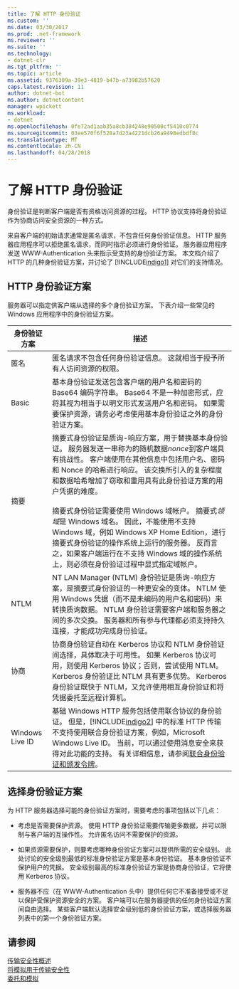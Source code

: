 ```yaml
---
title: 了解 HTTP 身份验证
ms.custom: ''
ms.date: 03/30/2017
ms.prod: .net-framework
ms.reviewer: ''
ms.suite: ''
ms.technology:
- dotnet-clr
ms.tgt_pltfrm: ''
ms.topic: article
ms.assetid: 9376309a-39e3-4819-b47b-a73982b57620
caps.latest.revision: 11
author: dotnet-bot
ms.author: dotnetcontent
manager: wpickett
ms.workload:
- dotnet
ms.openlocfilehash: 0fe72ad1aab35a8cb384248e90500cf5410c0774
ms.sourcegitcommit: 03ee570f6f528a7d23a4221dcb26a9498edbdf8c
ms.translationtype: MT
ms.contentlocale: zh-CN
ms.lasthandoff: 04/28/2018
---
```

# <a name="understanding-http-authentication"></a>了解 HTTP 身份验证
身份验证是判断客户端是否有资格访问资源的过程。 HTTP 协议支持将身份验证作为协商访问安全资源的一种方式。  
  
 来自客户端的初始请求通常是匿名请求，不包含任何身份验证信息。 HTTP 服务器应用程序可以拒绝匿名请求，而同时指示必须进行身份验证。 服务器应用程序发送 WWW-Authentication 头来指示受支持的身份验证方案。 本文档介绍了 HTTP 的几种身份验证方案，并讨论了 [!INCLUDE[indigo1](../../../../includes/indigo1-md.md)] 对它们的支持情况。  
  
## <a name="http-authentication-schemes"></a>HTTP 身份验证方案  
 服务器可以指定供客户端从选择的多个身份验证方案。 下表介绍一些常见的 Windows 应用程序中的身份验证方案。  
  
|身份验证方案|描述|  
|---------------------------|-----------------|  
|匿名|匿名请求不包含任何身份验证信息。 这就相当于授予所有人访问资源的权限。|  
|Basic|基本身份验证发送包含客户端的用户名和密码的 Base64 编码字符串。 Base64 不是一种加密形式，应将其视为相当于以明文形式发送用户名和密码。 如果需要保护资源，请务必考虑使用基本身份验证之外的身份验证方案。|  
|摘要|摘要式身份验证是质询-响应方案，用于替换基本身份验证。 服务器发送一串称为的随机数据*nonce*到客户端具有挑战性。 客户端使用在其他信息中包括用户名、密码和 Nonce 的哈希进行响应。 该交换所引入的复杂程度和数据哈希增加了窃取和重用具有此身份验证方案的用户凭据的难度。<br /><br /> 摘要式身份验证需要使用 Windows 域帐户。 摘要式*领域*是 Windows 域名。 因此，不能使用不支持 Windows 域，例如 Windows XP Home Edition，进行摘要式身份验证的操作系统上运行的服务器。 反而言之，如果客户端运行在不支持 Windows 域的操作系统上，则必须在身份验证过程中显式指定域帐户。|  
|NTLM|NT LAN Manager (NTLM) 身份验证是质询-响应方案，是摘要式身份验证的一种更安全的变体。 NTLM 使用 Windows 凭据（而不是未编码的用户名和密码）来转换质询数据。 NTLM 身份验证需要客户端和服务器之间的多次交换。 服务器和所有参与代理都必须支持持久连接，才能成功完成身份验证。|  
|协商|协商身份验证自动在 Kerberos 协议和 NTLM 身份验证间选择，具体取决于可用性。 如果 Kerberos 协议可用，则使用 Kerberos 协议；否则，尝试使用 NTLM。 Kerberos 身份验证比 NTLM 具有更多优势。 Kerberos 身份验证既快于 NTLM，又允许使用相互身份验证和将凭据委托至远程计算机。|  
|Windows Live ID|基础 Windows HTTP 服务包括使用联合协议的身份验证。 但是，[!INCLUDE[indigo2](../../../../includes/indigo2-md.md)] 中的标准 HTTP 传输不支持使用联合身份验证方案，例如，Microsoft Windows Live ID。 当前，可以通过使用消息安全来获得对此功能的支持。 有关详细信息，请参阅[联合身份验证和颁发令牌](../../../../docs/framework/wcf/feature-details/federation-and-issued-tokens.md)。|  
  
## <a name="choosing-an-authentication-scheme"></a>选择身份验证方案  
 为 HTTP 服务器选择可能的身份验证方案时，需要考虑的事项包括以下几点：  
  
-   考虑是否需要保护资源。 使用 HTTP 身份验证需要传输更多数据，并可以限制与客户端的互操作性。 允许匿名访问不需要保护的资源。  
  
-   如果资源需要保护，则要考虑哪种身份验证方案可以提供所需的安全级别。 此处讨论的安全级别最低的标准身份验证方案是基本身份验证。 基本身份验证不保护用户的凭据。 安全级别最高的标准身份验证方案是协商身份验证，它将使用 Kerberos 协议。  
  
-   服务器不应（在 WWW-Authentication 头中）提供任何它不准备接受或不足以保护受保护资源安全的方案。 客户端可以在服务器提供的任何身份验证方案间自由选择。 某些客户端默认选择安全级别低的身份验证方案，或选择服务器列表中的第一个身份验证方案。  
  
## <a name="see-also"></a>请参阅  
 [传输安全性概述](../../../../docs/framework/wcf/feature-details/transport-security-overview.md)  
 [将模拟用于传输安全性](../../../../docs/framework/wcf/feature-details/using-impersonation-with-transport-security.md)  
 [委托和模拟](../../../../docs/framework/wcf/feature-details/delegation-and-impersonation-with-wcf.md)
